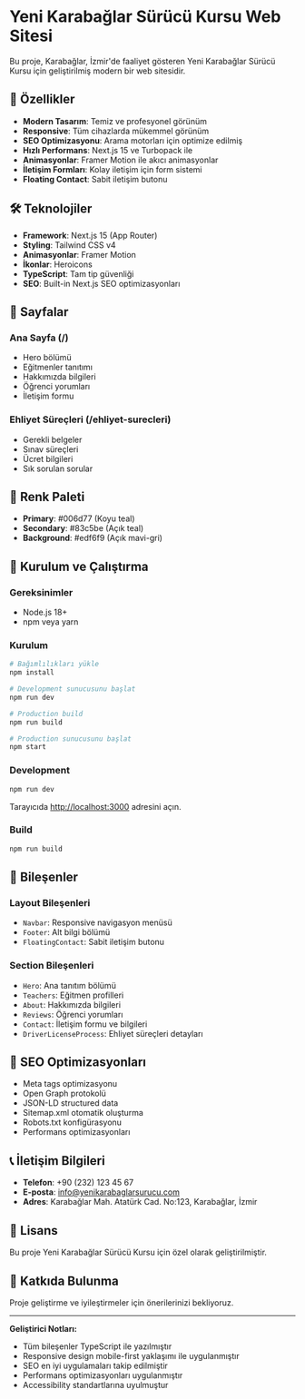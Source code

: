 # Yeni Karabağlar Sürücü Kursu Web Sitesi

Bu proje, Karabağlar, İzmir'de faaliyet gösteren Yeni Karabağlar Sürücü Kursu için geliştirilmiş modern bir web sitesidir.

## 🚀 Özellikler

- **Modern Tasarım**: Temiz ve profesyonel görünüm
- **Responsive**: Tüm cihazlarda mükemmel görünüm
- **SEO Optimizasyonu**: Arama motorları için optimize edilmiş
- **Hızlı Performans**: Next.js 15 ve Turbopack ile
- **Animasyonlar**: Framer Motion ile akıcı animasyonlar
- **İletişim Formları**: Kolay iletişim için form sistemi
- **Floating Contact**: Sabit iletişim butonu

## 🛠 Teknolojiler

- **Framework**: Next.js 15 (App Router)
- **Styling**: Tailwind CSS v4
- **Animasyonlar**: Framer Motion
- **İkonlar**: Heroicons
- **TypeScript**: Tam tip güvenliği
- **SEO**: Built-in Next.js SEO optimizasyonları

## 📄 Sayfalar

### Ana Sayfa (/)
- Hero bölümü
- Eğitmenler tanıtımı
- Hakkımızda bilgileri
- Öğrenci yorumları
- İletişim formu

### Ehliyet Süreçleri (/ehliyet-surecleri)
- Gerekli belgeler
- Sınav süreçleri
- Ücret bilgileri
- Sık sorulan sorular

## 🎨 Renk Paleti

- **Primary**: #006d77 (Koyu teal)
- **Secondary**: #83c5be (Açık teal)
- **Background**: #edf6f9 (Açık mavi-gri)

## 🚀 Kurulum ve Çalıştırma

### Gereksinimler
- Node.js 18+ 
- npm veya yarn

### Kurulum
```bash
# Bağımlılıkları yükle
npm install

# Development sunucusunu başlat
npm run dev

# Production build
npm run build

# Production sunucusunu başlat
npm start
```

### Development
```bash
npm run dev
```
Tarayıcıda [http://localhost:3000](http://localhost:3000) adresini açın.

### Build
```bash
npm run build
```

## 📱 Bileşenler

### Layout Bileşenleri
- `Navbar`: Responsive navigasyon menüsü
- `Footer`: Alt bilgi bölümü
- `FloatingContact`: Sabit iletişim butonu

### Section Bileşenleri
- `Hero`: Ana tanıtım bölümü
- `Teachers`: Eğitmen profilleri
- `About`: Hakkımızda bilgileri
- `Reviews`: Öğrenci yorumları
- `Contact`: İletişim formu ve bilgileri
- `DriverLicenseProcess`: Ehliyet süreçleri detayları

## 🔧 SEO Optimizasyonları

- Meta tags optimizasyonu
- Open Graph protokolü
- JSON-LD structured data
- Sitemap.xml otomatik oluşturma
- Robots.txt konfigürasyonu
- Performans optimizasyonları

## 📞 İletişim Bilgileri

- **Telefon**: +90 (232) 123 45 67
- **E-posta**: info@yenikarabaglarsurucu.com
- **Adres**: Karabağlar Mah. Atatürk Cad. No:123, Karabağlar, İzmir

## 📝 Lisans

Bu proje Yeni Karabağlar Sürücü Kursu için özel olarak geliştirilmiştir.

## 🤝 Katkıda Bulunma

Proje geliştirme ve iyileştirmeler için önerilerinizi bekliyoruz.

---

**Geliştirici Notları:**
- Tüm bileşenler TypeScript ile yazılmıştır
- Responsive design mobile-first yaklaşımı ile uygulanmıştır
- SEO en iyi uygulamaları takip edilmiştir
- Performans optimizasyonları uygulanmıştır
- Accessibility standartlarına uyulmuştur